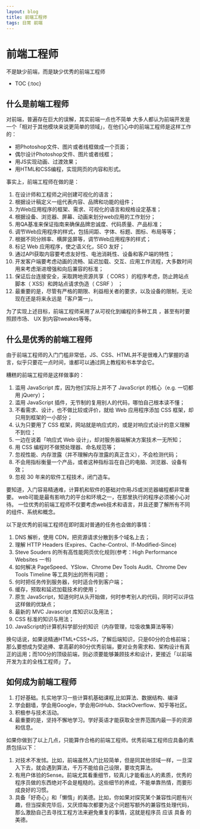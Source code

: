 ```yaml
---
layout: blog
title: 前端工程师
tags: 日常 前端
---
```

# 前端工程师

不是缺少前端，而是缺少优秀的前端工程师

* TOC
{:toc}

## 什么是前端工程师

对前端，普遍存在巨大的误解，其实前端一点也不简单
大多人都认为前端开发是一个「相对于其他模块来说更简单的领域」，在他们心中的前端工程师是这样工作的：

* 把Photoshop文件、图片或者线框做成一个页面；
* 偶尔设计Photoshop文件、图片或者线框；
* 用JS实现动画、过渡效果；
* 用HTML和CSS编程，实现网页的内容和形式。

事实上，前端工程师在做的是：

1. 在设计师和工程师之间创建可视化的语言；
2. 根据设计稿定义一组代表内容、品牌和功能的组件；
3. 为Web应用程序的框架、需求、可视化的语言和规格设定基准；
4. 根据设备、浏览器、屏幕、动画来划分web应用的工作划分；
5. 用QA基准来保证指南来确保品牌忠诚度、代码质量、产品标准；
6. 调节Web应用程序的样式，包括间距、字体、标题、图标、布局等等；
7. 根据不同分辨率、横屏竖屏等，调节Web应用程序的样式；
8. 标记 Web 应用程序，使之语义化，SEO 友好；
9. 通过API获取内容要考虑友好性、电池消耗性、设备和客户端的特性；
10. 开发客户端要考虑动画的流畅、延迟加载、交互、应用工作流程，大多数时间用来考虑渐进增强和向后兼容的标准；
11. 保证后台连接安全，采取跨地资源共享（ CORS ）的程序考虑，防止跨站点脚本（ XSS）和跨站点请求伪造（ CSRF ） ；
12. 最重要的是，尽管有严格的期限、利益相关者的要求，以及设备的限制，无论现在还是将来永远是「客户第一」。

为了实现上述目标，前端工程师采用了从可视化到编程的多种工具 ，甚至有时要照顾市场、 UX 到内容tweakes等等。

## 什么是优秀的前端工程师

由于前端工程师的入门门槛非常低，JS、CSS、HTML并不是很难入门掌握的语言，似乎只要花一点时间，谁都可以通过网上教程和书本学会它。

糟糕的前端工程师是这样做事的：

1. 滥用 JavaScript 库，因为他们实际上并不了 JavaScript 的核心（e.g. 一切都用 jQuery）；
2. 滥用 JavaScript 插件，无节制的复用别人的代码，哪怕自己根本读不懂；
3. 不看需求、设计，也不做比较或评价，就给 Web 应用程序添加 CSS 框架，却只用到框架的一小部分；
4. 认为只要用了 CSS 框架，网站就是响应式的，或是对响应式设计的意义理解不到位；
5. 一边在说着「响应式 Web 设计」，却对服务器端解决方案技术一无所知；
6. 用 CSS 编程时不做预处理器、命名规范等；
7. 忽视性能、内存泄露（并不理解内存泄露的真正含义），不会检测代码；
8. 不会用指标衡量一个产品，或者这种指标旨在自己的电脑、浏览器、设备有效；
9. 忽视 30 年来的软件工程技术，闭门造车。

要知道，入门容易精通难，计算机和软件的基础对你用JS或浏览器编程都非常重要。
web可能是最有影响力的平台和环境之一，在那里执行的程序必须被小心对待。
一位优秀的前端工程师不仅要考虑web技术和语言，并且还要了解所有不同的组件、系统和概念。

以下是优秀的前端工程师在即时面对普通的任务也会做的事情：

1. DNS 解析，使用 CDN，把资源请求分散到多个域名上去；
2. 理解 HTTP Headers (Expires、Cache-Control、If-Modified-Since)
3. Steve Souders 的所有高性能网页优化规则(参考：High Performance Websites 一书)
4. 如何解决 PageSpeed、YSlow、Chrome Dev Tools Audit、Chrome Dev Tools Timeline 等工具列出的所有问题；
5. 何时把任务传到服务器，何时适合传到客户端；
6. 缓存，预取和延迟加载技术的使用；
7. 原生 JavaScript，知道何时从头开始做，何时参考别人的代码，同时可以评估这样做的优缺点；
8. 最新的 MVC Javascript 库知识以及用法；
9. CSS 标准的知识与用法；
10. JavaScript的计算机科学部分的知识（内存管理，垃圾收集算法等等）

换句话说，如果说精通HTML+CSS+JS，了解后端知识，只是60分的合格前端；那么要想成为受追捧、拿高薪的80分优秀前端，要对业务需求和、架构设计有真正的运用；而100分的顶级前端，则必须要能够兼顾技术和设计，更接近「以前端开发为主的全栈工程师」了。

## 如何成为前端工程师

1. 打好基础。扎实地学习一些计算机基础课程,比如算法、数据结构、编译
2. 学会翻墙，学会用Google，学会用GitHub、StackOverflow、知乎等社区。
3. 积极参与技术活动。
4. 最重要的是，坚持不懈地学习。学好英语才能获取全世界范围内最一手的资源和信息。

如果你做到了以上几点，只能算作合格的前端工程师。优秀前端工程师应具备的素质包括以下：

1. 对技术不发怵。比如，前端虽然入门比较简单，但是同其他领域一样，一旦深入下去，就会遇到算法，千万不能给自己设限，要攻克算法。
2. 有用户体验的Sense。前端尤其看重细节，较真儿才能看出人的素质，优秀的程序员做的东西绝对不会是粗糙的。这些细节的养成，不能单靠热情，而要形成良好的习惯。
3. 具备「好奇心」和「懒惰」的美德。比如，你如果对探究某个兼容性问题有兴趣，但当探索完毕后，又厌烦每次都要为这个问题写额外的兼容性处理代码，那么激励自己去寻找工程方法来避免重复的事情，这就是程序员 应该 具备 的 美德。


